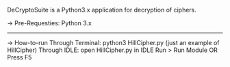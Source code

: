 DeCryptoSuite is a Python3.x application for decryption of ciphers.

-> Pre-Requesties:
    Python 3.x

--------------------------------------------------------------------

-> How-to-run
  Through Terminal:
      python3 HillCipher.py (just an example of HillCipher)
   Through IDLE:
      open HillCipher.py in IDLE
      Run > Run Module OR Press F5
